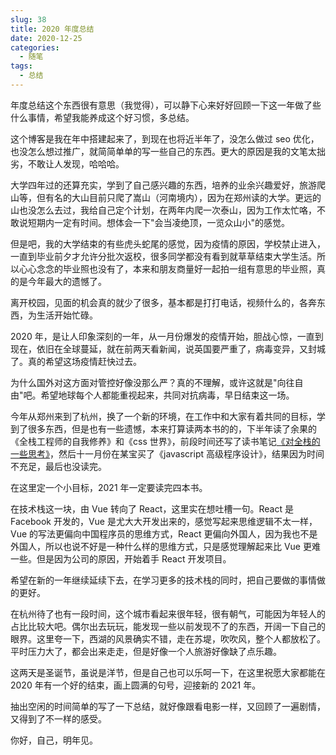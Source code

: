 ```yaml
---
slug: 38
title: 2020 年度总结
date: 2020-12-25
categories: 
  - 随笔
tags: 
  - 总结
---
```


年度总结这个东西很有意思（我觉得），可以静下心来好好回顾一下这一年做了些什么事情，希望我能养成这个好习惯，多总结。

这个博客是我在年中搭建起来了，到现在也将近半年了，没怎么做过 seo 优化，也没怎么想过推广，就简简单单的写一些自己的东西。更大的原因是我的文笔太拙劣，不敢让人发现，哈哈哈。

大学四年过的还算充实，学到了自己感兴趣的东西，培养的业余兴趣爱好，旅游爬山等，但有名的大山目前只爬了嵩山（河南境内），因为在郑州读的大学。更远的山也没怎么去过，我给自己定个计划，在两年内爬一次泰山，因为工作太忙咯，不敢说短期内一定有时间。想体会一下"会当凌绝顶，一览众山小"的感觉。

但是吧，我的大学结束的有些虎头蛇尾的感觉，因为疫情的原因，学校禁止进入，一直到毕业前夕才允许分批次返校，很多同学都没有看到就草草结束大学生活。所以心心念念的毕业照也没有了，本来和朋友商量好一起拍一组有意思的毕业照，真的是今年最大的遗憾了。

离开校园，见面的机会真的就少了很多，基本都是打打电话，视频什么的，各奔东西，为生活开始忙碌。

2020 年，是让人印象深刻的一年，从一月份爆发的疫情开始，胆战心惊，一直到现在，依旧在全球蔓延，就在前两天看新闻，说英国要严重了，病毒变异，又封城了。真的希望这场疫情赶快过去。

为什么国外对这方面对管控好像没那么严？真的不理解，或许这就是"向往自由"吧。希望地球每个人都能重视起来，共同对抗病毒，早日结束这一场。

今年从郑州来到了杭州，换了一个新的环境，在工作中和大家有着共同的目标，学到了很多东西，但是也有一些遗憾，本来打算读两本书的的，下半年读了余果的《全栈工程师的自我修养》和《css 世界》，前段时间还写了读书笔记[《对全栈的一些思考》](/blog/33.html)，然后十一月份在某宝买了《javascript 高级程序设计》，结果因为时间不充足，最后也没读完。

在这里定一个小目标，2021 年一定要读完四本书。

在技术栈这一块，由 Vue 转向了 React，这里实在想吐槽一句。React 是 Facebook 开发的，Vue 是尤大大开发出来的，感觉写起来思维逻辑不太一样，Vue 的写法更偏向中国程序员的思维方式，React 更偏向外国人，因为我也不是外国人，所以也说不好是一种什么样的思维方式，只是感觉理解起来比 Vue 更难一些。但是因为公司的原因，开始着手 React 开发项目。

希望在新的一年继续延续下去，在学习更多的技术栈的同时，把自己要做的事情做的更好。

在杭州待了也有一段时间，这个城市看起来很年轻，很有朝气，可能因为年轻人的占比比较大吧。偶尔出去玩玩，能发现一些以前发现不了的东西，开阔一下自己的眼界。这里夸一下，西湖的风景确实不错，走在苏堤，吹吹风，整个人都放松了。平时压力大了，都会出来走走，但是好像一个人旅游好像缺了点乐趣。

这两天是圣诞节，虽说是洋节，但是自己也可以乐呵一下，在这里祝愿大家都能在 2020 年有一个好的结束，画上圆满的句号，迎接新的 2021 年。

抽出空闲的时间简单的写了一下总结，就好像跟看电影一样，又回顾了一遍剧情，又得到了不一样的感受。

你好，自己，明年见。